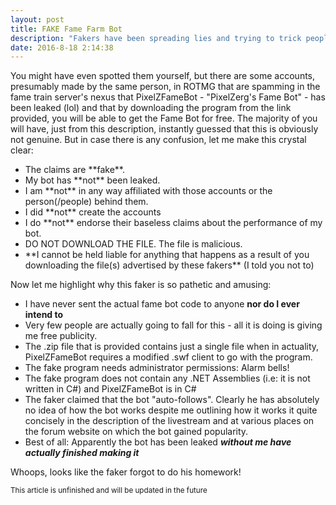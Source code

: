 ```yaml
---
layout: post
title: FAKE Fame Farm Bot
description: "Fakers have been spreading lies and trying to trick people into downloading malicious content in the name of PixelZFameBot. **Don't fall for their scam!**"
date: 2016-8-18 2:14:38
---
```


You might have even spotted them yourself, but there are some accounts, presumably made by the same person, in ROTMG that are spamming in the fame train server's nexus that PixelZFameBot - "PixelZerg's Fame Bot" - has been leaked (lol) and that by downloading the program from the link provided, you will be able to get the Fame Bot for free. The majority of you will have, just from this description, instantly guessed that this is obviously not genuine. But in case there is any confusion, let me make this crystal clear:
<ul>
<li>The claims are **fake**.</li>
<li>My bot has **not** been leaked.</li>
<li>I am **not** in any way affiliated with those accounts or the person(/people) behind them.</li>
<li>I did **not** create the accounts</li>
<li>I do **not** endorse their baseless claims about the performance of my bot.</li>
<li>DO NOT DOWNLOAD THE FILE. The file is malicious.</li>
<li>**I cannot be held liable for anything that happens as a result of you downloading the file(s) advertised by these fakers** (I told you not to)</li>
</ul>

Now let me highlight why this faker is so pathetic and amusing:
*  I have never sent the actual fame bot code to anyone **nor do I ever intend to**
*  Very few people are actually going to fall for this - all it is doing is giving me free publicity.
*  The .zip file that is provided contains just a single file when in actuality, PixelZFameBot requires a modified .swf client to go with the program.
*  The fake program needs administrator permissions: Alarm bells!
*  The fake program does not contain any .NET Assemblies (i.e: it is not written in C#) and PixelZFameBot is in C#
*  The faker claimed that the bot "auto-follows". Clearly he has absolutely no idea of how the bot works despite me outlining how it works it quite concisely in the description of the livestream and at various places on the forum website on which the bot gained popularity.
*  Best of all: Apparently the bot has been leaked ***without me have actually finished making it***

Whoops, looks like the faker forgot to do his homework!

<small>This article is unfinished and will be updated in the future</small>
